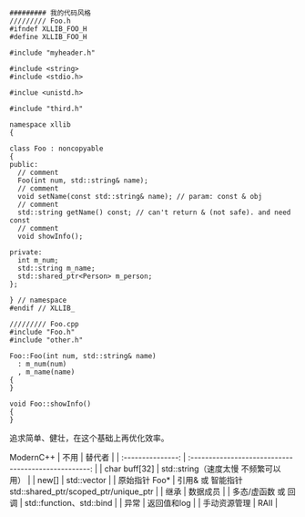 ```
######### 我的代码风格
///////// Foo.h
#ifndef XLLIB_FOO_H
#define XLLIB_FOO_H

#include "myheader.h"

#include <string>
#include <stdio.h>

#inclue <unistd.h>

#include "third.h"

namespace xllib
{

class Foo : noncopyable
{
public:
  // comment
  Foo(int num, std::string& name);
  // comment
  void setName(const std::string& name); // param: const & obj
  // comment
  std::string getName() const; // can't return & (not safe). and need const
  // comment
  void showInfo();

private:
  int m_num;
  std::string m_name;
  std::shared_ptr<Person> m_person;
};

} // namespace
#endif // XLLIB_

///////// Foo.cpp
#include "Foo.h"
#include "other.h"

Foo::Foo(int num, std::string& name)
  : m_num(num)
  , m_name(name)
{
}

void Foo::showInfo()
{
}
```
追求简单、健壮，在这个基础上再优化效率。

ModernC++
|        不用        |                        替代者                         |
| :---------------: | :--------------------------------------------------: |
|   char buff[32]   |           std::string（速度太慢 不频繁可以用）         |
|       new[]       |                     std::vector                      |
|   原始指针 Foo*    | 引用& 或 智能指针std::shared_ptr/scoped_ptr/unique_ptr |
|        继承        |                       数据成员                        |
| 多态/虚函数 或 回调 |               std::function、std::bind               |
|        异常        |                      返回值和log                      |
|    手动资源管理     |                         RAII                         |
